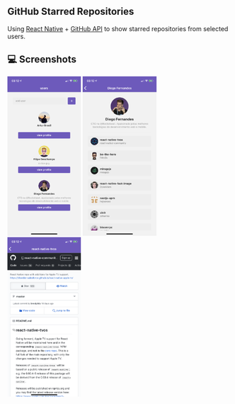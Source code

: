 ## GitHub Starred Repositories

Using [React Native](https://reactnative.dev/) + [GitHub API](https://developer.github.com/v3/) to show starred repositories from selected users.

## 💻 Screenshots
 
<p float="left">
  <img alt="main" src=".github/main.png" width="33%">
  <img alt="user" src=".github/user.png" width="33%">
  <img alt="repository" src=".github/repository.png" width="33%">
</p>
